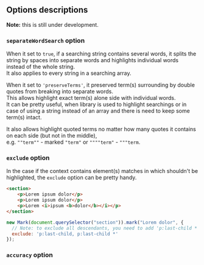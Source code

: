 
## Options descriptions

**Note:** this is still under development.

### `separateWordSearch` option
When it set to `true`, if a searching string contains several words, it splits the string by spaces into separate words and highlights individual words instead of the whole string.  
It also applies to every string in a searching array.

When it set to `'preserveTerms'`, it preserved term(s) surrounding by double quotes from breaking into separate words.  
This allows highlight exact term(s) alone side with individual words.  
It can be pretty useful, when library is used to highlight searchings or in case of using a string instead of an array and there is need to keep some term(s) intact.

It also allows highlight quoted terms no matter how many quotes it contains on each side (but not in the middle),  
e.g. `""term""` - marked `"term"` or `""""term"` - `"""term`.

### `exclude` option
In the case if the context contains element(s) matches in which shouldn't be highlighted, the `exclude` option can be pretty handy.

``` html
<section>
    <p>Lorem ipsum dolor</p>
    <p>Lorem ipsum dolor</p>
    <p>Lorem <i>ipsum <b>dolor</b></i></p>
</section>
```
``` js
new Mark(document.querySelector("section")).mark("Lorem dolor", {
  // Note: to exclude all descendants, you need to add 'p:last-child *' selector
  exclude: 'p:last-child, p:last-child *'
});
```

### `accuracy` option


``` js

```
 